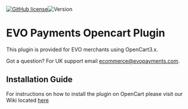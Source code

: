 [![GitHub license](https://img.shields.io/github/license/EVO-Payments-UK/OpenCart)](https://github.com/EVO-Payments-UK/OpenCart/blob/master/LICENSE)![Version](https://img.shields.io/badge/version-1.1.0-informational)

# EVO Payments Opencart Plugin

This plugin is provided for EVO merchants using OpenCart3.x. 

Got a question? For UK support email ecommerce@evopayments.com.


## Installation Guide

For instructions on how to install the plugin on OpenCart please visit our Wiki located [here](https://github.com/EVO-Payments-UK/OpenCart/wiki/Installation-of-EVO-Payments-Plugin-for-OpenCart)
